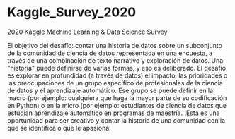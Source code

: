 # Kaggle_Survey_2020
2020 Kaggle Machine Learning &amp; Data Science Survey

El objetivo del desafío: contar una historia de datos sobre un subconjunto de la comunidad de ciencia de datos representada en una encuesta, a través de una combinación de texto narrativo y exploración de datos. Una "historia" puede definirse de varias formas, y eso es deliberado. El desafío es explorar en profundidad (a través de datos) el impacto, las prioridades o las preocupaciones de un grupo específico de profesionales de la ciencia de datos y el aprendizaje automático. Ese grupo se puede definir en la macro (por ejemplo: cualquiera que haga la mayor parte de su codificación en Python) o en la micro (por ejemplo: estudiantes de ciencia de datos que estudian aprendizaje automático en programas de maestría. ¡Esta es una oportunidad para ser creativo y contar la historia de una comunidad con la que se identifica o que le apasiona!
